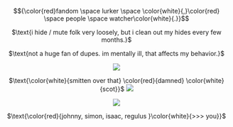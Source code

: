 $${\color{red}fandom \space lurker \space \color{white}{,}\color{red} \space people \space watcher\color{white}{.}}$$
<p align="center">$\text{i hide / mute folk very loosely, but i clean out my hides every few months.}$
 <p align="center"> $\text{not a huge fan of dupes. im mentally ill, that affects my behavior.}$

<p align="center"> <img src="https://files.catbox.moe/iylwv3.png">

<p align="center"> $\text{\color{white}{smitten over that} \color{red}{damned} \color{white}{scot}}$ <img src="https://gifcity.carrd.co/assets/images/gallery88/2b9afe77.gif?v=b2f08ae6">

<p align="center"> <img src="https://gifcity.carrd.co/assets/images/gallery39/6130186d.gif?v=b2f08ae6">

<p align="center">$\text{\color{red}{johnny, simon, isaac, regulus }\color{white}{>>> you}}$
